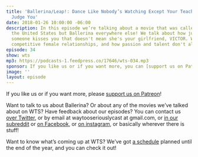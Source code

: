 ```yaml
---
title: 'Ballerina/Leap!: Dance Like Nobody’s Watching Except Your Teacher Who Will
  Judge You'
date: 2018-01-26 10:00:00 -06:00
description: In this episode we’re talking about a movie that was called Leap! in
  the United States but Ballerina everywhere else! We talk about how just because
  someone kisses you that doesn't mean she's your girlfriend, VICTOR. We also cover
  competitive female relationships, and how passion and talent don't always go together.
episode: 34
show: wts
mp3: https://podcasts-1.feedpress.co/17646/wts-034.mp3
sponsor: If you like us or if you want more, you can [support us on Patreon](https://www.patreon.com/clockworkscast)!
image: ''
layout: episode
---
```


If you like us or if you want more, please [support us on Patreon](https://www.patreon.com/clockworkscast)!

Want to talk to us about Ballerina? Or about any of the movies we’ve talked about on WTS? Have feedback about our episodes? You can contact us [over Twitter](http://www.twitter.com/wtscast), or by email at waytooseriouslycast at gmail.com, or [in our subreddit](https://www.reddit.com/r/Goodstuff_fm/) or [on Facebook](http://www.facebook.com/wtscast), or [on instagram](https://www.instagram.com/waytooseriously/), or basically wherever there is stuff!

Want to know what’s coming up at WTS? We’ve got [a schedule](https://docs.google.com/document/d/1f6fvTgbzQOCUD_potL6mWClmSC3D2cOBgKz36OwSC68) planned until the end of the year, and you can check it out!
